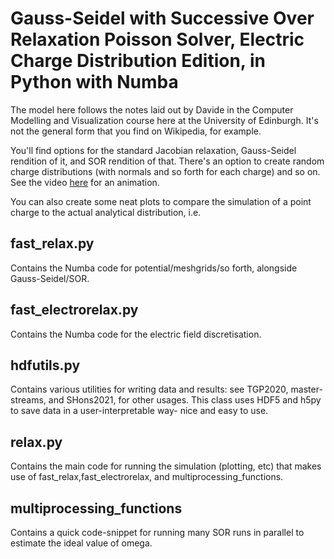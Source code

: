 # Gauss-Seidel with Successive Over Relaxation Poisson Solver, Electric Charge Distribution Edition, in Python with Numba
The model here follows the notes laid out by Davide in the Computer Modelling and Visualization course
here at the University of Edinburgh. It's not the general form that you find on Wikipedia, for example.

You'll find options for the standard Jacobian relaxation, Gauss-Seidel rendition of it, and SOR rendition of that. There's an option
to create random charge distributions (with normals and so forth for each charge) and so on. See the video
[here](https://www.youtube.com/watch?v=ksZ-GeKRyag) for an animation.

You can also create some neat plots to compare the simulation of a point charge to the actual analytical
distribution, i.e.



## fast_relax.py
Contains the Numba code for potential/meshgrids/so forth, alongside Gauss-Seidel/SOR.

## fast_electrorelax.py
Contains the Numba code for the electric field discretisation.

## hdfutils.py 
Contains various utilities for writing data and results: see TGP2020, master-streams, and SHons2021, for other usages.
This class uses HDF5 and h5py to save data in a user-interpretable way- nice and easy to use.

## relax.py 
Contains the main code for running the simulation (plotting, etc) that 
makes use of fast_relax,fast_electrorelax, and multiprocessing_functions.
 
## multiprocessing_functions 
Contains a quick code-snippet for running many SOR runs in parallel to estimate the ideal
value of omega.